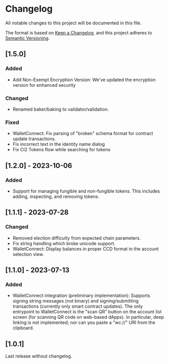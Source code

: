 # Changelog

All notable changes to this project will be documented in this file.

The format is based on [Keep a Changelog](https://keepachangelog.com/en/1.0.0/),
and this project adheres to [Semantic Versioning](https://semver.org/spec/v2.0.0.html).

## [1.5.0]

### Added
- Add Non-Exempt Encryption Version: We've updated the encryption version for enhanced security

### Changed

- Renamed baker/baking to validator/validation.

### Fixed
- WalletConnect: Fix parsing of "broken" schema format for contract update transactions.
- Fix incorrect text in the identity name dialog
- Fix CI2 Tokens flow while searching for tokens


## [1.2.0] - 2023-10-06

### Added

- Support for managing fungible and non-fungible tokens. This includes adding, inspecting, and removing tokens.

## [1.1.1] - 2023-07-28

### Changed

- Removed election difficulty from expected chain parameters.
- Fix string handling which broke unicode support.
- WalletConnect: Display balances in proper CCD format in the account selection view.

## [1.1.0] - 2023-07-13

### Added

- WalletConnect integration (preliminary implementation): Supports signing string messages (not binary) and signing/submitting transactions (currently only smart contract updates).
  The only entrypoint to WalletConnect is the "scan QR" button on the account list screen (for scanning QR code on web-based dApps).
  In particular, deep linking is not implemented; nor can you paste a "wc://" URI from the clipboard.

## [1.0.1]

Last release without changelog.
